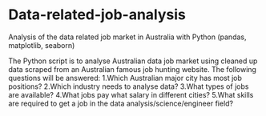 # Data-related-job-analysis
Analysis of the data related job market in Australia with Python (pandas, matplotlib, seaborn)

The Python script is to analyse Australian data job market using cleaned up data scraped from an Australian famous job hunting website. The following questions will be answered:
1.Which Australian major city has most job positions?
2.Which industry needs to analyse data?
3.What types of jobs are available? 
4.What jobs pay what salary in different cities?
5.What skills are required to get a job in the data analysis/science/engineer field?
